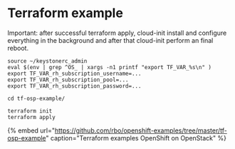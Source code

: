 # Terraform example

Important: after successful terraform apply, cloud-init install and configure everything in the background and after that cloud-init perform an final reboot.

```text
source ~/keystonerc_admin
eval $(env | grep ^OS_ | xargs -n1 printf "export TF_VAR_%s\n" )
export TF_VAR_rh_subscription_username=...
export TF_VAR_rh_subscription_pool=...
export TF_VAR_rh_subscription_password=...

cd tf-osp-example/

terraform init
terraform apply
```

{% embed url="https://github.com/rbo/openshift-examples/tree/master/tf-osp-example" caption="Terraform examples OpenShift on OpenStack" %}



